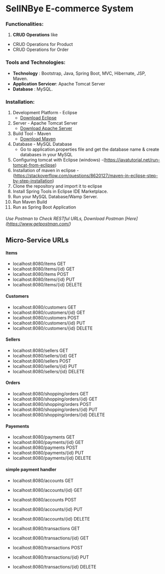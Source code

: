 # SellNBye E-commerce System

### Functionalities:

1. **CRUD Operations** like
* CRUD Operations for Product
* CRUD Operations for Order

### Tools and Technologies:
* **Technology** : Bootstrap, Java, Spring Boot, MVC, Hibernate, JSP, Maven.
* **Application Servicer**: Apache Tomcat Server
* **Database** : MySQL.
### Installation:
1. Development Platform - Eclipse
   * [Download Eclipse](https://www.eclipse.org/downloads/packages/eclipse-ide-java-ee-developers/mars2)
2. Server - Apache Tomcat Server
   * [Download Apache Server](https://tomcat.apache.org/download-70.cgi)
3. Build Tool - Maven
   * [Download Maven](https://maven.apache.org/download.cgi)
4. Database - MySQL Database
   * Go to application.properties file and get the database name & create databases in your MySQL
5. Configuring tomcat with Eclipse (windows) -(https://javatutorial.net/run-tomcat-from-eclipse)
6. Installation of maven in eclipse - (https://stackoverflow.com/questions/8620127/maven-in-eclipse-step-by-step-installation)
7. Clone the repository and import it to eclipse
8. Install Spring Tools in Eclipse IDE Marketplace.
9. Run your MySQL Database/Wamp Server.
10. Run Maven Build
11. Run as Spring Boot Application

###### Use Postman to Check RESTful URLs, Download Postman [Here] (https://www.getpostman.com/)


Micro-Service URLs
--------------
#### Items
* localhost:8080/items  GET
* localhost:8080/items/{id}  GET
* localhost:8080/items  POST
* localhost:8080/items/{id}  PUT
* localhost:8080/items/{id}  DELETE

#### Customers
* localhost:8080/customers  GET
* localhost:8080/customers/{id}  GET
* localhost:8080/customers  POST
* localhost:8080/customers/{id}  PUT
* localhost:8080/customers/{id}  DELETE

#### Sellers
* localhost:8080/sellers  GET
* localhost:8080/sellers/{id}  GET
* localhost:8080/sellers  POST
* localhost:8080/sellers/{id}  PUT
* localhost:8080/sellers/{id}  DELETE

#### Orders
* localhost:8080/shopping/orders  GET
* localhost:8080/shopping/orders/{id}  GET
* localhost:8080/shopping/orders  POST
* localhost:8080/shopping/orders/{id}  PUT
* localhost:8080/shopping/orders/{id}  DELETE

#### Payements
* localhost:8080/payments  GET
* localhost:8080/payments/{id}  GET
* localhost:8080/payments  POST
* localhost:8080/payments/{id}  PUT
* localhost:8080/payments/{id}  DELETE

#### simple payment handler

* localhost:8080/accounts  GET
* localhost:8080/accounts/{id}  GET
* localhost:8080/accounts  POST
* localhost:8080/accounts/{id}  PUT
* localhost:8080/accounts/{id}  DELETE

* localhost:8080/transactions  GET
* localhost:8080/transactions/{id}  GET
* localhost:8080/transactions  POST
* localhost:8080/transactions/{id}  PUT
* localhost:8080/transactions/{id}  DELETE


